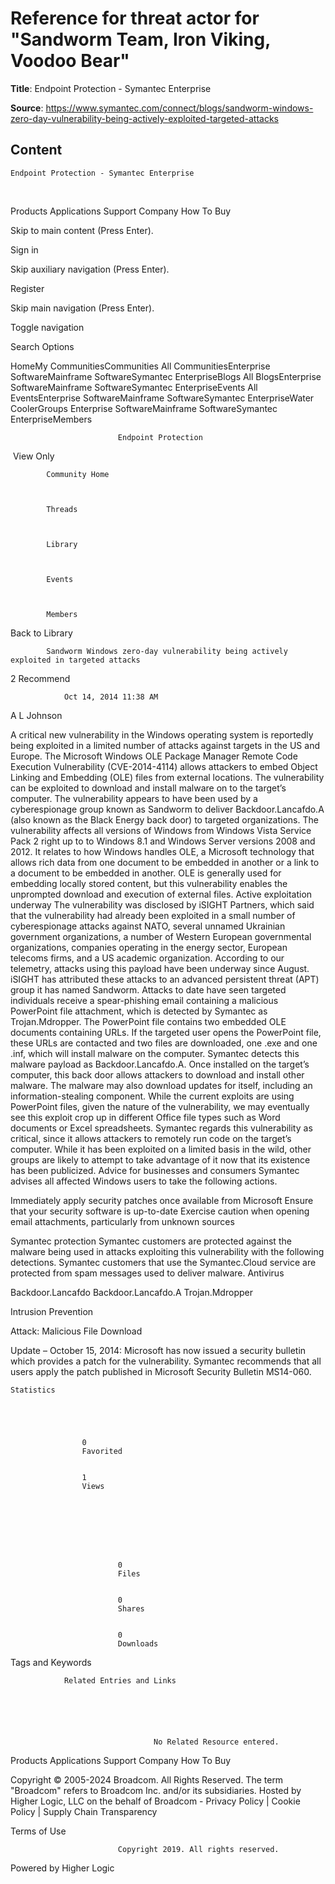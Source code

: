 # Reference for threat actor for "Sandworm Team, Iron Viking, Voodoo Bear"

**Title**: 
	Endpoint Protection - Symantec Enterprise


**Source**: https://www.symantec.com/connect/blogs/sandworm-windows-zero-day-vulnerability-being-actively-exploited-targeted-attacks

## Content




	Endpoint Protection - Symantec Enterprise



















  
													









  


Products
Applications
Support
Company
How To Buy





  












Skip to main content (Press Enter).










Sign in






Skip auxiliary navigation (Press Enter).




Register













Skip main navigation (Press Enter).




Toggle navigation























Search Options

















HomeMy CommunitiesCommunities All CommunitiesEnterprise SoftwareMainframe SoftwareSymantec EnterpriseBlogs All BlogsEnterprise SoftwareMainframe SoftwareSymantec EnterpriseEvents All EventsEnterprise SoftwareMainframe SoftwareSymantec EnterpriseWater CoolerGroups Enterprise SoftwareMainframe SoftwareSymantec EnterpriseMembers



















							Endpoint Protection
						























 View Only

		


            Community Home
            
        

            Threads
            
        

            Library
            
        

            Events
            
        

            Members
            
        

























 Back to Library





            Sandworm Windows zero-day vulnerability being actively exploited in targeted attacks 
            
        









2
Recommend



















                Oct 14, 2014 11:38 AM
            














A L Johnson









A critical new vulnerability in the Windows operating system is reportedly being exploited in a limited number of attacks against targets in the US and Europe. The Microsoft Windows OLE Package Manager Remote Code Execution Vulnerability (CVE-2014-4114) allows attackers to embed Object Linking and Embedding (OLE) files from external locations. The vulnerability can be exploited to download and install malware on to the target’s computer. The vulnerability appears to have been used by a cyberespionage group known as Sandworm to deliver Backdoor.Lancafdo.A (also known as the Black Energy back door) to targeted organizations.
The vulnerability affects all versions of Windows from Windows Vista Service Pack 2 right up to to Windows 8.1 and Windows Server versions 2008 and 2012. It relates to how Windows handles OLE, a Microsoft technology that allows rich data from one document to be embedded in another or a link to a document to be embedded in another. OLE is generally used for embedding locally stored content, but this vulnerability enables the unprompted download and execution of external files.
Active exploitation underway
	The vulnerability was disclosed by iSIGHT Partners, which said that the vulnerability had already been exploited in a small number of cyberespionage attacks against NATO, several unnamed Ukrainian government organizations, a number of Western European governmental organizations, companies operating in the energy sector, European telecoms firms, and a US academic organization. According to our telemetry, attacks using this payload have been underway since August. iSIGHT has attributed these attacks to an advanced persistent threat (APT) group it has named Sandworm.
Attacks to date have seen targeted individuals receive a spear-phishing email containing a malicious PowerPoint file attachment, which is detected by Symantec as Trojan.Mdropper. The PowerPoint file contains two embedded OLE documents containing URLs. If the targeted user opens the PowerPoint file, these URLs are contacted and two files are downloaded, one .exe and one .inf, which will install malware on the computer. Symantec detects this malware payload as Backdoor.Lancafdo.A.
Once installed on the target’s computer, this back door allows attackers to download and install other malware. The malware may also download updates for itself, including an information-stealing component.
While the current exploits are using PowerPoint files, given the nature of the vulnerability, we may eventually see this exploit crop up in different Office file types such as Word documents or Excel spreadsheets.
Symantec regards this vulnerability as critical, since it allows attackers to remotely run code on the target’s computer. While it has been exploited on a limited basis in the wild, other groups are likely to attempt to take advantage of it now that its existence has been publicized.
Advice for businesses and consumers
	Symantec advises all affected Windows users to take the following actions.

Immediately apply security patches once available from Microsoft
Ensure that your security software is up-to-date
Exercise caution when opening email attachments, particularly from unknown sources

Symantec protection
	Symantec customers are protected against the malware being used in attacks exploiting this vulnerability with the following detections. Symantec customers that use the Symantec.Cloud service are protected from spam messages used to deliver malware.
Antivirus

Backdoor.Lancafdo
Backdoor.Lancafdo.A
Trojan.Mdropper


Intrusion Prevention

Attack: Malicious File Download

Update – October 15, 2014:
	Microsoft has now issued a security bulletin which provides a patch for the vulnerability. Symantec recommends that all users apply the patch published in Microsoft Security Bulletin MS14-060.
























    Statistics
    




                    0
                    Favorited
                

                    1
                    Views
                







                            0
                            Files
                        

                            0
                            Shares
                        

                            0
                            Downloads
                        










Tags and Keywords











                Related Entries and Links
                
            




                                    No Related Resource entered.
                                

























Products
Applications
Support
Company
How To Buy


Copyright © 2005-2024 Broadcom. All Rights Reserved. The term "Broadcom" refers to Broadcom Inc. and/or its subsidiaries. Hosted by Higher Logic, LLC on the behalf of Broadcom - Privacy Policy | Cookie Policy | Supply Chain Transparency


Terms of Use





  
  
  
  















							Copyright 2019. All rights reserved.
						









Powered by Higher Logic
















